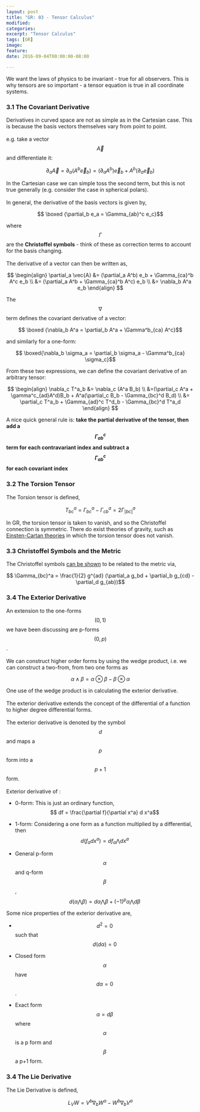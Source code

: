 ```yaml
---
layout: post
title: "GR: 03 - Tensor Calculus"
modified:
categories:
excerpt: "Tensor Calculus"
tags: [GR]
image:
feature:
date: 2016-09-04T00:00:00-08:00

---
```

We want the laws of physics to be invariant - true for all observers. This is why tensors are so important - a tensor equation is true in all coordinate systems.

### 3.1 The Covariant Derivative

Derivatives in curved space are not as simple as in the Cartesian case. This is because the basis vectors themselves vary from point to point. <br> <br> e.g. take a vector $$ \vec{A}$$ and differentiate it:

$$ \partial_a \vec{A} = \partial_a (A^b \vec{e}_b) = (\partial_a A^b) \vec{e}_b + A^b (\partial_a \vec{e}_b)$$

In the Cartesian case we can simple toss the second term, but this is not true generally (e.g. consider the case in spherical polars). <br> <br> In general, the derivative of the basis vectors is given by,

$$ \boxed {\partial_b e_a = \Gamma_{ab}^c e_c}$$

where $$ \Gamma$$ are the **Christoffel symbols** - think of these as correction terms to account for the basis changing. <br> <br> The derivative of a vector can then be written as,

$$
\begin{align}
\partial_a \vec{A} &= (\partial_a A^b) e_b + \Gamma_{ca}^b A^c e_b \\
                   &= (\partial_a A^b + \Gamma_{ca}^b A^c) e_b \\
                   &= \nabla_b A^a e_b
\end{align}
$$

The $$ \nabla$$ term defines the covariant derivative of a vector:

$$ \boxed {\nabla_b A^a = \partial_b A^a + \Gamma^b_{ca} A^c}$$

and similarly for a one-form:

$$ \boxed{\nabla_b \sigma_a = \partial_b \sigma_a - \Gamma^b_{ca} \sigma_c}$$

From these two expressions, we can define the covariant derivative of an arbitrary tensor:

$$
\begin{align}
\nabla_c T^a_b &= \nabla_c (A^a B_b) \\
               &=(\partial_c A^a + \gamma^c_{ad}A^d)B_b + A^a(\partial_c B_b - \Gamma_{bc}^d B_d)  \\
               &= \partial_c T^a_b + \Gamma_{ad}^c T^d_b - \Gamma_{bc}^d T^a_d
\end{align}
$$

A nice quick general rule is: **take the partial derivative of the tensor, then add a $$ \Gamma^c_{ab}$$ term for each contravariant index and subtract a $$\Gamma^c_{ab}$$ for each covariant index**

### 3.2 The Torsion Tensor
The Torsion tensor is defined,

$$ T^a_{bc} = \Gamma_{bc}^a - \Gamma_{cb}^a = 2 \Gamma^a_{[bc]}$$

In GR, the torsion tensor is taken to vanish, and so the Christoffel connection is symmetric. There do exist theories of gravity, such as [Einsten-Cartan theories](https://en.wikipedia.org/wiki/Einstein–Cartan_theory) in which the torsion tensor does not vanish.

### 3.3 Christoffel Symbols and the Metric

The Christoffel symbols [can be shown](http://tomkimpson.com/GR3.1-ChristoffelDeriv/) to be related to the metric via,

$$ \Gamma_{bc}^a = \frac{1}{2} g^{ad} (\partial_a g_bd + \partial_b g_{cd} - \partial_d g_{ab})$$

### 3.4 The Exterior Derivative
An extension to the one-forms $$ (0,1)$$ we have been discussing are p-forms $$ (0,p)$$. <br> <br> We can construct higher order forms by using the wedge product, i.e. we can construct a two-from, from two one forms as

$$ \alpha \wedge \beta = \alpha \otimes \beta - \beta \otimes \alpha$$


One use of the wedge product is in calculating the exterior derivative. <br> <br> The exterior derivative extends the concept of the differential of a function to higher degree differential forms. <br> <br> The exterior derivative is denoted by the symbol $$ d$$ and maps a $$ p$$ form into a $$ p+1$$ form. <br> <br>
Exterior derivative of :

* 0-form: This is just an ordinary function, $$ df = \frac{\partial f}{\partial x^a} d x^a$$

* 1-form: Considering a one form as a function multiplied by a differential, then $$ d(f_a dx^a) = df_a \bigwedge dx^a$$

* General p-form $$ \alpha$$ and q-form $$ \beta$$, $$ d(\alpha \bigwedge \beta) = d \alpha \bigwedge \beta + (-1)^p \alpha \bigwedge d \beta$$

Some nice properties of the exterior derivative are,

* $$ d^2 =0$$ such that $$ d(d \alpha) =0$$

* Closed form $$ \alpha$$ have $$ d \alpha =0$$.

* Exact form $$ \alpha = d \beta$$ where $$ \alpha$$ is a p form and $$ \beta$$ a p+1 form.


### 3.4 The Lie Derivative

The Lie Derivative is defined,

$$ L_V W = V^b \nabla_b W^a - W^b \nabla_b V^a$$
